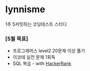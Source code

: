 # lynnisme
1주 5커밋하는 코딩테스트 스터디

### [5월 목표]
* 프로그래머스 level2 20문제 이상 풀기
* 이코테 실전 문제 1회독
* SQL 복습 - with [HackerRank](https://www.hackerrank.com/domains/sql)
